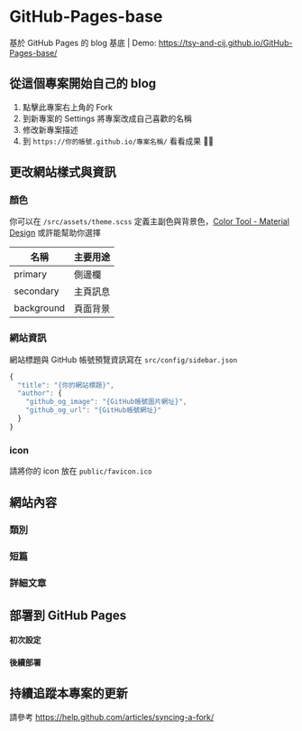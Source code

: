 # GitHub-Pages-base
基於 GitHub Pages 的 blog 基底 | Demo: https://tsy-and-cij.github.io/GitHub-Pages-base/

## 從這個專案開始自己的 blog
1. 點擊此專案右上角的 Fork
2. 到新專案的 Settings 將專案改成自己喜歡的名稱
3. 修改新專案描述
4. 到 `https://你的帳號.github.io/專案名稱/` 看看成果 🙌🏻

## 更改網站樣式與資訊
### 顏色
你可以在 `/src/assets/theme.scss` 定義主副色與背景色，[Color Tool - Material Design](https://material.io/tools/color/#!/?view.left=0&view.right=0) 或許能幫助你選擇

| 名稱        | 主要用途 |
|------------|---------|
| primary    | 側邊欄   |  
| secondary  | 主頁訊息 |
| background | 頁面背景 |

### 網站資訊
網站標題與 GitHub 帳號預覽資訊寫在 `src/config/sidebar.json`
```javascript
{
  "title": "{你的網站標題}",
  "author": {
    "github_og_image": "{GitHub帳號圖片網址}",
    "github_og_url": "{GitHub帳號網址}"
  }
}
```

### icon
請將你的 icon 放在 `public/favicon.ico`

## 網站內容
### 類別
### 短篇
### 詳細文章

## 部署到 GitHub Pages
#### 初次設定
#### 後續部署

## 持續追蹤本專案的更新
請參考 https://help.github.com/articles/syncing-a-fork/
